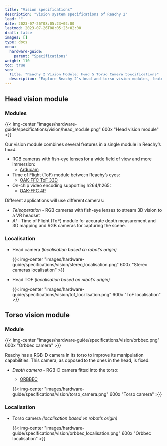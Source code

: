 ```yaml
---
title: "Vision specifications"
description: "Vision system specifications of Reachy 2"
lead: ""
date: 2023-07-26T08:05:23+02:00
lastmod: 2023-07-26T08:05:23+02:00
draft: false
images: []
type: docs
menu:
  hardware-guide:
    parent: "Specifications"
weight: 110
toc: true
seo:
  title: "Reachy 2 Vision Module: Head & Torso Camera Specifications"
  description: "Explore Reachy 2’s head and torso vision modules, featuring RGB cameras, Time of Flight (ToF) sensors, and RGB-D technology for enhanced manipulation. Learn how the cameras enable teleoperation, AI, and 3D mapping."
---
```


## Head vision module

### Modules

  {{< img-center "images/hardware-guide/specifications/vision/head_module.png" 600x "Head vision module" >}}

Our vision module combines several features in a single module in Reachy’s head:

- RGB cameras with fish-eye lenses for a wide field of view and more immersion:
    - [Arducam](https://www.arducam.com/product/1-58mp-imx296-color-global-shutter-camera-module-with-m12-lens-for-raspberry-pi/)
- Time of Flight (ToF) module between Reachy’s eyes:
    - [OAK-FFC ToF 33D](https://shop.luxonis.com/products/oak-ffc-tof-33d)
- On-chip video encoding supporting h264/h265:
  - [OAK-FFC 4P](https://shop.luxonis.com/products/oak-ffc-4p)

Different applications will use different cameras:

- *Teleoperation -* RGB cameras with fish-eye lenses to stream 3D vision to a VR headset
- *AI -* Time of Flight (ToF) module for accurate depth measurement and 3D mapping and RGB cameras for capturing the scene.

### Localisation

- Head camera *(localisation based on robot’s origin)*
    
  {{< img-center "images/hardware-guide/specifications/vision/stereo_localisation.png" 600x "Stereo cameras localisation" >}}
    
    
- Head TOF *(localisation based on robot’s origin)*
    
  {{< img-center "images/hardware-guide/specifications/vision/tof_localisation.png" 600x "ToF localisation" >}}


## Torso vision module

### Module

  {{< img-center "images/hardware-guide/specifications/vision/orbbec.png" 600x "Orbbec camera" >}}

Reachy has a RGB-D camera in its torso to improve its manipulation capabilities. This camera, as opposed to the ones in the head, is fixed. 

- *Depth camera -* RGB-D camera fitted into the torso:
  - [ORBBEC](https://www.orbbec.com/products/stereo-vision-camera/gemini-336/)


  {{< img-center "images/hardware-guide/specifications/vision/torso_camera.png" 600x "Torso camera" >}}


### Localisation

- Torso camera *(localisation based on robot’s origin)*
    
  {{< img-center "images/hardware-guide/specifications/vision/orbbec_localisation.png" 600x "Orbbec localisation" >}}
